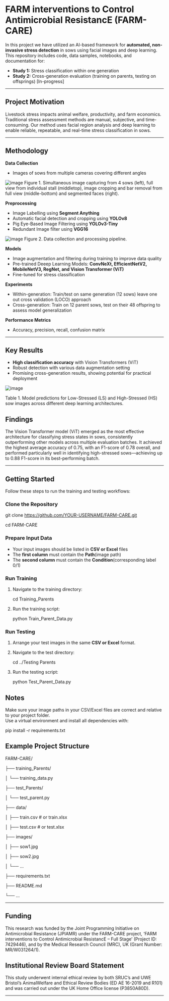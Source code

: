 # FARM interventions to Control Antimicrobial ResistancE (FARM-CARE)

In this project we have utilized an AI-based framework for **automated, non-invasive stress detection** in sows using facial images and deep learning.
This repository includes code, data samples, notebooks, and documentation for:

- **Study 1:** Stress classification within one generation
- **Study 2:** Cross-generation evaluation (training on parents, testing on offsprings) [In-progress]

---

## Project Motivation

Livestock stress impacts animal welfare, productivity, and farm economics. Traditional stress assessment methods are manual, subjective, and time-consuming. Our method uses facial region analysis and deep learning to enable reliable, repeatable, and real-time stress classification in sows.

---

## Methodology

**Data Collection**  
- Images of sows from multiple cameras covering different angles

![image](https://github.com/user-attachments/assets/929762a8-a427-4451-ae69-dfc3a5cbe796)
Figure 1. Simultaneous image capturing from 4 sows (left), full view from individual stall (middletop),
image cropping and bar removal from full view (middle-bottom) and segmented faces (right).

**Preprocessing**  
- Image Labelling using **Segment Anything**
- Automatic facial detection and cropping using **YOLOv8**
- Pig Eye-Based Image Filtering using **YOLOv3-Tiny**
- Redundant Image filter using **VGG16**

![image](https://github.com/user-attachments/assets/5c6fd238-8fc3-4f14-816b-b65af7874a5c)
                                       Figure 2. Data collection and processing pipeline.

**Models** 
- Image augmentation and filtering during training to improve data quality
- Pre-trained Deeep Learning Models: **ConvNeXt, EfficientNetV2, MobileNetV3, RegNet, and Vision Transformer (ViT)**
- Fine-tuned for stress classification

**Experiments**  
- Within-generation: Train/test on same generation (12 sows) leave one out cross validation (LOCO) approach
- Cross-generation: Train on 12 parent sows, test on their 48 offspring to assess model generalization

**Performance Metrics**  
- Accuracy, precision, recall, confusion matrix

---

## Key Results

- **High classification accuracy** with Vision Transformers (ViT)
- Robust detection with various data augmentation setting
- Promising cross-generation results, showing potential for practical deployment
  
![image](https://github.com/user-attachments/assets/dee21982-0850-4a70-acb3-f9e3f3dbc0ba)

Table 1. Model predictions for Low-Stressed (LS) and High-Stressed (HS) sow images across different
deep learning architectures.

## Findings

The Vision Transformer model (ViT) emerged as the most effective architecture for classifying stress states in sows, consistently outperforming other models across multiple evaluation batches. It achieved the highest average accuracy of 0.75, with an F1-score of 0.78 overall, and performed particularly well in identifying high-stressed sows—achieving up to 0.88 F1-score in its best-performing batch.

---

## Getting Started

Follow these steps to run the training and testing workflows:

### Clone the Repository

git clone https://github.com/YOUR-USERNAME/FARM-CARE.git

cd FARM-CARE

### Prepare Input Data

- Your input images should be listed in **CSV or Excel** files
- The **first column** must contain the **Path**(image path)
- The **second column** must contain the **Condition**(corresponding label 0/1)

### Run Training

1. Navigate to the training directory:

   cd Training_Parents
3. Run the training script:

   python Train_Parent_Data.py

### Run Testing

1. Arrange your test images in the same **CSV or Excel** format.
2. Navigate to the test directory:

   cd ../Testing Parents
4. Run the testing script:

   python Test_Parent_Data.py

## Notes

Make sure your image paths in your CSV/Excel files are correct and relative to your project folder.  
Use a virtual environment and install all dependencies with:

pip install -r requirements.txt

##  Example Project Structure

FARM-CARE/

├── training_Parents/

│   └── training_data.py

├── test_Parents/

│   └── test_parent.py

├── data/

│   ├── train.csv  # or train.xlsx

│   ├── test.csv   # or test.xlsx

├── images/

│   ├── sow1.jpg

│   ├── sow2.jpg

│   └── ...

├── requirements.txt

├── README.md

└── ...

---

## Funding

This research was funded by the Joint Programming Initiative on Antimicrobial Resistance (JPIAMR) under the FARM-CARE project, ‘FARM interventions to Control Antimicrobial ResistancE – Full Stage’ (Project ID: 7429446), and by the Medical Research Council (MRC), UK (Grant Number: MR/W031264/1).

## Institutional Review Board Statement
This study underwent internal ethical review by both SRUC’s and UWE Bristol’s AnimalWelfare and Ethical Review Bodies (ED AE 16-2019 and R101) and was carried out under the UK Home Office license (P3850A80D).

---


